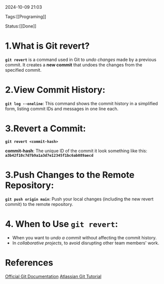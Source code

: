 2024-10-09 21:03

Tags:[[Programing]]

Status:[[Done]]

# 1.What is Git revert?

**`git revert`** is a command used in Git to *undo changes* made by a previous commit. It creates a **new commit** that undoes the changes from the specified commit.

# 2.View Commit History:

**`git log --oneline`**: This command shows the commit history in a simplified form, listing commit IDs and messages in one line each.

# 3.Revert a Commit:

**`git revert <commit-hash>`**

**commit-hash**: The unique ID of the commit it look something like this: **`a3b42f10c7d7b9a1a3d7e12345f1bc6ab089aecd`**

# 3.Push Changes to the Remote Repository:

**`git push origin main`**: Push your local changes (including the new revert commit) to the remote repository.

# 4. When to Use `git revert`:

- When you want to *undo a commit* without affecting the commit history.
- In *collaborative projects*, to avoid disrupting other team members' work.

# References
[Official Git Documentation](https://git-scm.com/docs/git-revert)
[Atlassian Git Tutorial](https://www.atlassian.com/git/tutorials/undoing-changes/git-revert)
